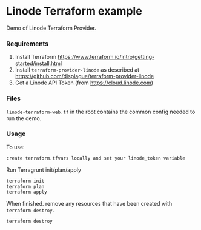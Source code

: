 # Linode Terraform example

Demo of Linode Terraform Provider.

### Requirements

1. Install Terraform https://www.terraform.io/intro/getting-started/install.html
2. Install `terraform-provider-linode` as described at https://github.com/displague/terraform-provider-linode
3. Get a Linode API Token (from https://cloud.linode.com)

### Files

`linode-terraform-web.tf` in the root contains the common config needed to run the demo. 

### Usage

To use:

```bash
create terraform.tfvars locally and set your linode_token variable
```

Run Terragrunt init/plan/apply

```bash
terraform init
terraform plan
terraform apply
```

When finished. remove any resources that have been created with `terraform destroy`.

```bash
terraform destroy
```